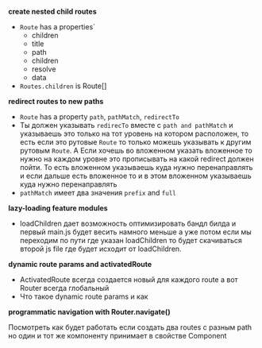 **create nested child routes**

- `Route` has a properties`
    - children
    - title
    - path
    - children
    - resolve
    - data
- `Routes.children` is Route[]

**redirect routes to new paths**

- `Route` has a property `path`, `pathMatch`, `redirectTo`
- Ты должен указывать `redirecTo` вместе с `path and pathMatch` и указываешь это только на тот уровень на котором
  расположен, то есть если это рутовые `Route` то только можешь указывать к другим рутовым `Route`. А Если хочешь во
  вложенном указать вложенное то нужно на каждом уровне это прописывать на какой redirect должен пойти. То есть
  вложенном указываешь куда нужно перенаправлять и если дальше есть вложенное то и в этом вложенном указываешь куда
  нужно перенаправлять
- `pathMatch` имеет два значения `prefix` and `full`

**lazy-loading feature modules**

- loadChildren дает возможность оптимизировать бандл билда и первый main.js будет весить намного меньше а уже потом если
  мы переходим по пути где указан loadChildren то будет скачиваться второй js file где будет исходит от loadChildren.

**dynamic route params and activatedRoute**

- ActivatedRoute всегда создается новый для каждого route а вот Router всегда глобальный
- Что такое dynamic route params и как

**programmatic navigation with Router.navigate()**

Посмотреть как будет работать если создать два routes с разным path но один и тот же компоненту принимает в свойстве
Component 
